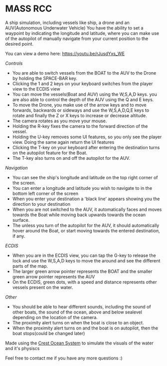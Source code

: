 # MASS RCC
 
 A ship simulation, including vessels like ship, a drone and an AUV(Autonomous Underwater Vehicle)
 You have the ability to set a waypoint by indicating the longitude and latitude, where you can make use of the autopilot of manually navigate from your current position to the desired point.
 
 You can view a demo here: https://youtu.be/rJusdYxs_WE
 
 *Controls*
 - You are able to switch vessels from the BOAT to the AUV to the Drone by holding the SPACE-BAR key.
 - Clicking the 1 and 2 keys on your keyboard switches from the player view to the ECDIS view
 - You can move the vessels(Boat and AUV) using the W,S,A,D keys. you are also able to control the depth of the AUV using the Q and E keys.
 - To move the Drone, you make use of the arrow keys and to move forwards, backwards or sideways and use the W,S,A,D,Q,E keys to rotate and finally the Z or X keys to increase or decrease altitude.
 - The camera rotates as you move your mouse.
 - Holding the R-key fixes the camera to the forward direction of the vessel.
 - Holding the U-key removes some UI features, so you only see the player view. Doing the same again return the UI features
 - Clicking the T-key on your keyboard after entering the destination turns on the autopilot feature for the Boat.
 - The T-key also turns on and off the autopilot for the AUV.

*Navigation*
 - You can see the ship's longitude and latitude on the top right corner of the screen.
 - You can enter a longitude and latitude you wish to navigate to in the bottom left corner of the screen
 - When you enter your destination a 'black line' appears showing you the direction to your destination
 - When you are not switched to the AUV, it automatically faces and moves towards the Boat while moving back upwards towards the ocean surface.
 - The unless you turn of the autopilot for the AUV, it should automatically hover around the Boat, or start moving towards the entered destination, if any.
 
*ECDIS*
- When you are in the ECDIS view, you can tap the G-key to release the lock and use the W,S,A,D keys to move the around and see the different parts of the map.
- The larger green arrow pointer represents the BOAT and the smaller green arrow pointer represents the AUV
- On the ECDIS, green dots, with a speed and distance represents other vessels present on the water.

*Other*
- You should be able to hear different sounds, including the sound of other boats, the sound of the ocean, above and below sealevel depending on the location of the camera.
- The proximity alert turns on when the boat is close to an object.
- When the proximity alert turns on and the boat is on autopilot, then the boat stops(could be changed later)

Made using the [Crest Ocean System](https://github.com/wave-harmonic/crest) to simulate the visuals of the water and it's physiscs

Feel free to contact me if you have any more questions :)
